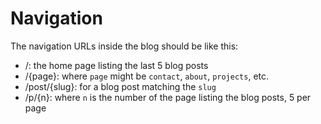 # Navigation

The navigation URLs inside the blog should be like this:

- /: the home page listing the last 5 blog posts
- /{page}: where `page` might be `contact`, `about`, `projects`, etc.
- /post/{slug}: for a blog post matching the `slug`
- /p/{n}: where `n` is the number of the page listing the blog posts, 5 per page
